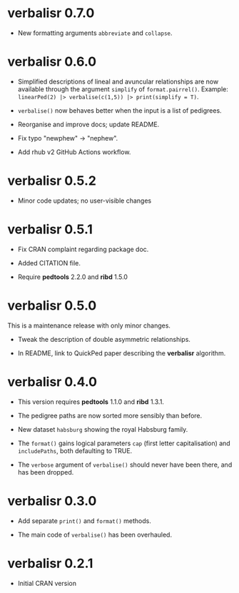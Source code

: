 # verbalisr 0.7.0

* New formatting arguments `abbreviate` and `collapse`.


# verbalisr 0.6.0

* Simplified descriptions of lineal and avuncular relationships are now available through the argument `simplify` of `format.pairrel()`. Example: `linearPed(2) |> verbalise(c(1,5)) |> print(simplify = T)`.

* `verbalise()` now behaves better when the input is a list of pedigrees.

* Reorganise and improve docs; update README.

* Fix typo "newphew" -> "nephew".

* Add rhub v2 GitHub Actions workflow.


# verbalisr 0.5.2

* Minor code updates; no user-visible changes


# verbalisr 0.5.1

* Fix CRAN complaint regarding package doc.

* Added CITATION file.

* Require **pedtools** 2.2.0 and **ribd** 1.5.0


# verbalisr 0.5.0

This is a maintenance release with only minor changes.

* Tweak the description of double asymmetric relationships.

* In README, link to QuickPed paper describing the **verbalisr** algorithm.


# verbalisr 0.4.0

* This version requires **pedtools** 1.1.0 and **ribd** 1.3.1.

* The pedigree paths are now sorted more sensibly than before.

* New dataset `habsburg` showing the royal Habsburg family.

* The `format()` gains logical parameters `cap` (first letter capitalisation) and `includePaths`, both defaulting to TRUE.

* The `verbose` argument of `verbalise()` should never have been there, and has been dropped.


# verbalisr 0.3.0

* Add separate `print()` and `format()` methods.

* The main code of `verbalise()` has been overhauled.


# verbalisr 0.2.1

* Initial CRAN version
